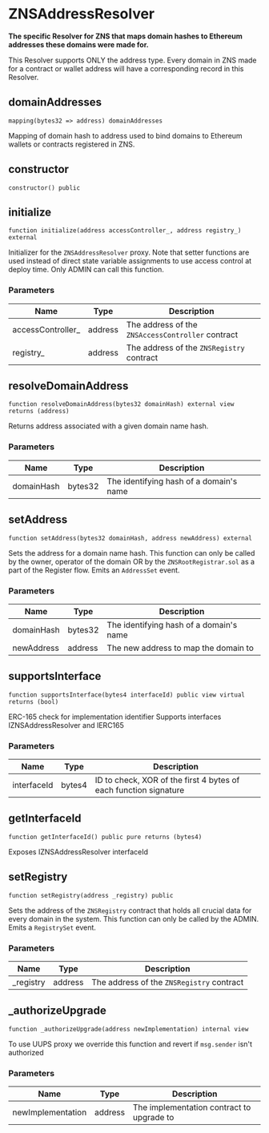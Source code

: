 # ZNSAddressResolver

**The specific Resolver for ZNS that maps domain hashes to Ethereum addresses these domains were made for.**

This Resolver supports ONLY the address type. Every domain in ZNS made for a contract or wallet address will have a corresponding record in this Resolver.

## domainAddresses

```solidity
mapping(bytes32 => address) domainAddresses
```

Mapping of domain hash to address used to bind domains to Ethereum wallets or contracts registered in ZNS.

## constructor

```solidity
constructor() public
```

## initialize

```solidity
function initialize(address accessController_, address registry_) external
```

Initializer for the `ZNSAddressResolver` proxy. Note that setter functions are used instead of direct state variable assignments to use access control at deploy time. Only ADMIN can call this function.

### Parameters

| Name               | Type    | Description                                       |
| ------------------ | ------- | ------------------------------------------------- |
| accessController\_ | address | The address of the `ZNSAccessController` contract |
| registry\_         | address | The address of the `ZNSRegistry` contract         |

## resolveDomainAddress

```solidity
function resolveDomainAddress(bytes32 domainHash) external view returns (address)
```

Returns address associated with a given domain name hash.

### Parameters

| Name       | Type    | Description                             |
| ---------- | ------- | --------------------------------------- |
| domainHash | bytes32 | The identifying hash of a domain's name |

## setAddress

```solidity
function setAddress(bytes32 domainHash, address newAddress) external
```

Sets the address for a domain name hash. This function can only be called by the owner, operator of the domain OR by the `ZNSRootRegistrar.sol` as a part of the Register flow. Emits an `AddressSet` event.

### Parameters

| Name       | Type    | Description                             |
| ---------- | ------- | --------------------------------------- |
| domainHash | bytes32 | The identifying hash of a domain's name |
| newAddress | address | The new address to map the domain to    |

## supportsInterface

```solidity
function supportsInterface(bytes4 interfaceId) public view virtual returns (bool)
```

ERC-165 check for implementation identifier Supports interfaces IZNSAddressResolver and IERC165

### Parameters

| Name        | Type   | Description                                                      |
| ----------- | ------ | ---------------------------------------------------------------- |
| interfaceId | bytes4 | ID to check, XOR of the first 4 bytes of each function signature |

## getInterfaceId

```solidity
function getInterfaceId() public pure returns (bytes4)
```

Exposes IZNSAddressResolver interfaceId

## setRegistry

```solidity
function setRegistry(address _registry) public
```

Sets the address of the `ZNSRegistry` contract that holds all crucial data for every domain in the system. This function can only be called by the ADMIN. Emits a `RegistrySet` event.

### Parameters

| Name       | Type    | Description                               |
| ---------- | ------- | ----------------------------------------- |
| \_registry | address | The address of the `ZNSRegistry` contract |

## \_authorizeUpgrade

```solidity
function _authorizeUpgrade(address newImplementation) internal view
```

To use UUPS proxy we override this function and revert if `msg.sender` isn't authorized

### Parameters

| Name              | Type    | Description                               |
| ----------------- | ------- | ----------------------------------------- |
| newImplementation | address | The implementation contract to upgrade to |
